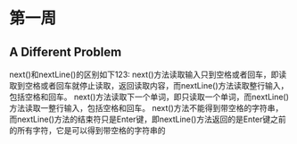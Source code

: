 # 第一周
## A Different Problem
next()和nextLine()的区别如下123:
next()方法读取输入只到空格或者回车，即读取到空格或者回车就停止读取，返回读取内容，而nextLine()方法读取整行输入，包括空格和回车。
next()方法读取下一个单词，即只读取一个单词，而nextLine()方法读取一整行输入，包括空格和回车。
next()方法不能得到带空格的字符串，而nextLine()方法的结束符只是Enter键，即nextLine()方法返回的是Enter键之前的所有字符，它是可以得到带空格的字符串的
